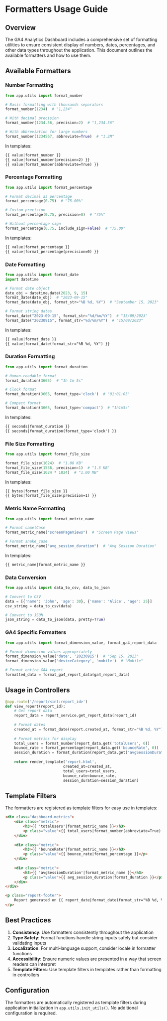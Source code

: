 # Formatters Usage Guide

## Overview

The GA4 Analytics Dashboard includes a comprehensive set of formatting utilities to ensure consistent display of numbers, dates, percentages, and other data types throughout the application. This document outlines the available formatters and how to use them.

## Available Formatters

### Number Formatting

```python
from app.utils import format_number

# Basic formatting with thousands separators
format_number(1234)  # "1,234"

# With decimal precision
format_number(1234.56, precision=2)  # "1,234.56"

# With abbreviation for large numbers
format_number(1234567, abbreviate=True)  # "1.2M"
```

In templates:

```html
{{ value|format_number }}
{{ value|format_number(precision=2) }}
{{ value|format_number(abbreviate=True) }}
```

### Percentage Formatting

```python
from app.utils import format_percentage

# Format decimal as percentage
format_percentage(0.75)  # "75.00%"

# Custom precision
format_percentage(0.75, precision=0)  # "75%"

# Without percentage sign
format_percentage(0.75, include_sign=False)  # "75.00"
```

In templates:

```html
{{ value|format_percentage }}
{{ value|format_percentage(precision=0) }}
```

### Date Formatting

```python
from app.utils import format_date
import datetime

# Format date object
date_obj = datetime.date(2023, 9, 15)
format_date(date_obj)  # "2023-09-15"
format_date(date_obj, format_str="%B %d, %Y")  # "September 15, 2023"

# Format string dates
format_date("2023-09-15", format_str="%d/%m/%Y")  # "15/09/2023"
format_date("20230915", format_str="%d/%m/%Y")  # "15/09/2023"
```

In templates:

```html
{{ value|format_date }}
{{ value|format_date(format_str="%B %d, %Y") }}
```

### Duration Formatting

```python
from app.utils import format_duration

# Human-readable format
format_duration(3665)  # "1h 1m 5s"

# Clock format
format_duration(3665, format_type='clock')  # "01:01:05"

# Compact format
format_duration(3665, format_type='compact')  # "1h1m5s"
```

In templates:

```html
{{ seconds|format_duration }}
{{ seconds|format_duration(format_type='clock') }}
```

### File Size Formatting

```python
from app.utils import format_file_size

format_file_size(1024)  # "1.00 KB"
format_file_size(1536, precision=1)  # "1.5 KB"
format_file_size(1024 * 1024)  # "1.00 MB"
```

In templates:

```html
{{ bytes|format_file_size }}
{{ bytes|format_file_size(precision=1) }}
```

### Metric Name Formatting

```python
from app.utils import format_metric_name

# Format camelCase
format_metric_name("screenPageViews")  # "Screen Page Views"

# Format snake_case
format_metric_name("avg_session_duration")  # "Avg Session Duration"
```

In templates:

```html
{{ metric_name|format_metric_name }}
```

### Data Conversion

```python
from app.utils import data_to_csv, data_to_json

# Convert to CSV
data = [{'name': 'John', 'age': 30}, {'name': 'Alice', 'age': 25}]
csv_string = data_to_csv(data)

# Convert to JSON
json_string = data_to_json(data, pretty=True)
```

### GA4 Specific Formatters

```python
from app.utils import format_dimension_value, format_ga4_report_data

# Format dimension values appropriately
format_dimension_value('date', '20230915')  # "Sep 15, 2023"
format_dimension_value('deviceCategory', 'mobile')  # "Mobile"

# Format entire GA4 report
formatted_data = format_ga4_report_data(ga4_report_data)
```

## Usage in Controllers

```python
@app.route('/report/<int:report_id>')
def view_report(report_id):
    # Get report data
    report_data = report_service.get_report_data(report_id)
    
    # Format dates
    created_at = format_date(report.created_at, format_str="%B %d, %Y")
    
    # Format metrics for display
    total_users = format_number(report_data.get('totalUsers', 0))
    bounce_rate = format_percentage(report_data.get('bounceRate', 0))
    session_duration = format_duration(report_data.get('avgSessionDuration', 0))
    
    return render_template('report.html',
                          created_at=created_at,
                          total_users=total_users,
                          bounce_rate=bounce_rate,
                          session_duration=session_duration)
```

## Template Filters

The formatters are registered as template filters for easy use in templates:

```html
<div class="dashboard-metrics">
    <div class="metric">
        <h3>{{ 'totalUsers'|format_metric_name }}</h3>
        <p class="value">{{ total_users|format_number(abbreviate=True) }}</p>
    </div>
    
    <div class="metric">
        <h3>{{ 'bounceRate'|format_metric_name }}</h3>
        <p class="value">{{ bounce_rate|format_percentage }}</p>
    </div>
    
    <div class="metric">
        <h3>{{ 'avgSessionDuration'|format_metric_name }}</h3>
        <p class="value">{{ avg_session_duration|format_duration }}</p>
    </div>
</div>

<p class="report-footer">
    Report generated on {{ report_date|format_date(format_str="%B %d, %Y at %H:%M") }}
</p>
```

## Best Practices

1. **Consistency**: Use formatters consistently throughout the application
2. **Type Safety**: Format functions handle string inputs safely but consider validating inputs
3. **Localization**: For multi-language support, consider locale in formatter functions
4. **Accessibility**: Ensure numeric values are presented in a way that screen readers can interpret
5. **Template Filters**: Use template filters in templates rather than formatting in controllers

## Configuration

The formatters are automatically registered as template filters during application initialization in `app.utils.init_utils()`. No additional configuration is required.
